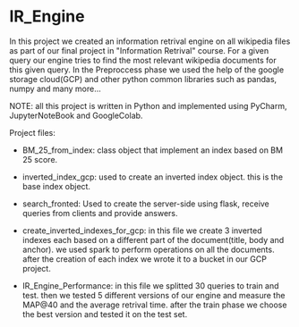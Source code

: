 # IR_Engine

In this project we created an information retrival engine on all wikipedia files as part of our final project in "Information Retrival" course.
For a given query our engine tries to find the most relevant wikipedia documents for this given query.
In the Preproccess phase we used the help of the google storage cloud(GCP) and other python common libraries such as pandas, numpy and many more...

NOTE: all this project is written in Python and implemented using PyCharm, JupyterNoteBook and GoogleColab.

Project files:

* BMֹ_25_from_index: class object that implement an index based on BM 25 score.

* inverted_index_gcp: used to create an inverted index object. this is the base index object.

* search_fronted: Used to create the server-side using flask, receive queries from clients and provide answers.

* create_inverted_indexes_for_gcp: in this file we create 3 inverted indexes each based on a different part of the document(title, body and anchor). we used spark to     perform operations on all the documents. after the creation of each index we wrote it to a bucket in our GCP project.

* IR_Engine_Performance: in this file we splitted 30 queries to train and test. then we tested 5 different versions of our engine and measure the MAP@40 and the average retrival time. after the train phase we choose the best version and tested it on the test set. 

